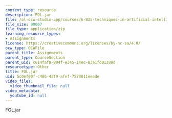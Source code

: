 ```yaml
---
content_type: resource
description: FOL.jar
file: /ol-ocw-studio-app/courses/6-825-techniques-in-artificial-intelligence-sma-5504-fall-2002/5c0ef00fc4864af9afef7578011eeade_FOL.jar
file_size: 90007
file_type: application/zip
learning_resource_types:
- Assignments
license: https://creativecommons.org/licenses/by-nc-sa/4.0/
ocw_type: OCWFile
parent_title: Assignments
parent_type: CourseSection
parent_uid: c614faf8-894f-e345-14ec-83a1fd01388d
resourcetype: Other
title: FOL.jar
uid: 5c0ef00f-c486-4af9-afef-7578011eeade
video_files:
  video_thumbnail_file: null
video_metadata:
  youtube_id: null
---
```

FOL.jar